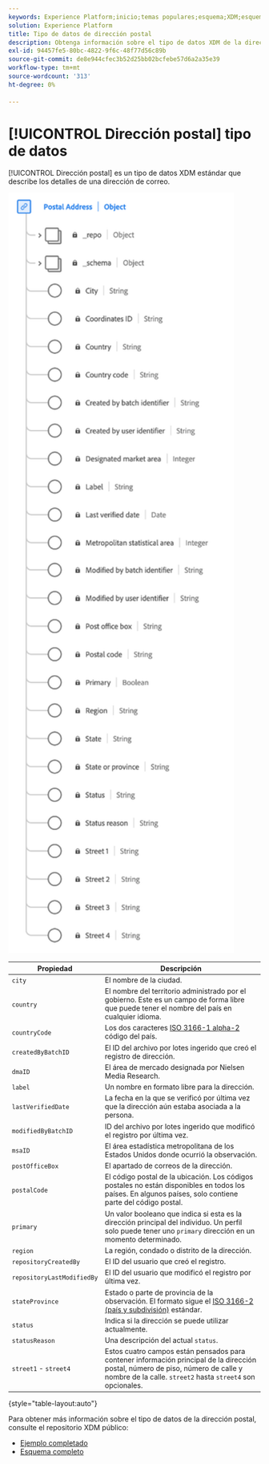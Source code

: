 ```yaml
---
keywords: Experience Platform;inicio;temas populares;esquema;XDM;esquemas;esquemas;dirección;xdm:address;tipo de datos;tipo de datos;tipo de datos;
solution: Experience Platform
title: Tipo de datos de dirección postal
description: Obtenga información sobre el tipo de datos XDM de la dirección postal.
exl-id: 94457fe5-80bc-4822-9f6c-48f77d56c89b
source-git-commit: de8e944cfec3b52d25bb02bcfebe57d6a2a35e39
workflow-type: tm+mt
source-wordcount: '313'
ht-degree: 0%

---
```


# [!UICONTROL Dirección postal] tipo de datos

[!UICONTROL Dirección postal] es un tipo de datos XDM estándar que describe los detalles de una dirección de correo.

<img src="../images/data-types/postal-address.png" width="450" /><br />

| Propiedad | Descripción |
| --- | --- |
| `city` | El nombre de la ciudad. |
| `country` | El nombre del territorio administrado por el gobierno. Este es un campo de forma libre que puede tener el nombre del país en cualquier idioma. |
| `countryCode` | Los dos caracteres <a href="https://datahub.io/core/country-list">ISO 3166-1 alpha-2</a> código del país. |
| `createdByBatchID` | El ID del archivo por lotes ingerido que creó el registro de dirección. |
| `dmaID` | El área de mercado designada por Nielsen Media Research. |
| `label` | Un nombre en formato libre para la dirección. |
| `lastVerifiedDate` | La fecha en la que se verificó por última vez que la dirección aún estaba asociada a la persona. |
| `modifiedByBatchID` | ID del archivo por lotes ingerido que modificó el registro por última vez. |
| `msaID` | El área estadística metropolitana de los Estados Unidos donde ocurrió la observación. |
| `postOfficeBox` | El apartado de correos de la dirección. |
| `postalCode` | El código postal de la ubicación. Los códigos postales no están disponibles en todos los países. En algunos países, solo contiene parte del código postal. |
| `primary` | Un valor booleano que indica si esta es la dirección principal del individuo. Un perfil solo puede tener uno `primary` dirección en un momento determinado. |
| `region` | La región, condado o distrito de la dirección. |
| `repositoryCreatedBy` | El ID del usuario que creó el registro. |
| `repositoryLastModifiedBy` | El ID del usuario que modificó el registro por última vez. |
| `stateProvince` | Estado o parte de provincia de la observación. El formato sigue el [ISO 3166-2 (país y subdivisión)](https://www.unece.org/cefact/locode/subdivisions.html) estándar. |
| `status` | Indica si la dirección se puede utilizar actualmente. |
| `statusReason` | Una descripción del actual `status`. |
| `street1` - `street4` | Estos cuatro campos están pensados para contener información principal de la dirección postal, número de piso, número de calle y nombre de la calle. `street2` hasta `street4` son opcionales. |

{style="table-layout:auto"}

Para obtener más información sobre el tipo de datos de la dirección postal, consulte el repositorio XDM público:

* [Ejemplo completado](https://github.com/adobe/xdm/blob/master/components/datatypes/demographic/address.example.1.json)
* [Esquema completo](https://github.com/adobe/xdm/blob/master/components/datatypes/demographic/address.schema.json)
